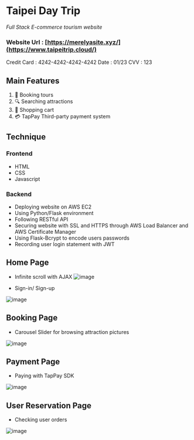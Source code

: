 # Taipei Day Trip
_Full Stack E-commerce tourism website_

### Website Url : [https://merelyasite.xyz/](https://www.taipeitrip.cloud/)
Credit Card : 4242-4242-4242-4242
Date : 01/23
CVV : 123

## Main Features
1. 📆 Booking tours
2. 🔍 Searching attractions
3. 🛒 Shopping cart
4. 💳 TapPay Third-party payment system

## Technique
### Frontend
+ HTML
+ CSS
+ Javascript

### Backend
+ Deploying website on AWS EC2
+ Using Python/Flask environment
+ Following RESTful API 
+ Securing website with SSL and HTTPS through AWS Load Balancer and AWS Certificate Manager
+ Using Flask-Bcrypt to encode users passwords
+ Recording user login statement with JWT

## Home Page
+ Infinite scroll with AJAX
![image](https://user-images.githubusercontent.com/92343813/174983678-9daa5f4b-30bf-40ac-a2ed-c3e51a2bc910.png)

+ Sign-in/ Sign-up

![image](https://user-images.githubusercontent.com/92343813/174987475-c605c630-3a1a-4578-b1c3-07b3cfb16521.png)

## Booking Page
+ Carousel Slider for browsing attraction pictures

![image](https://user-images.githubusercontent.com/92343813/174988014-2197135a-cb13-40ba-ad4b-528617e7d802.png)

## Payment Page
+ Paying with TapPay SDK

![image](https://user-images.githubusercontent.com/92343813/174988738-fd515916-aaaa-40bc-8c43-9a12462a5752.png)

## User Reservation Page
+ Checking user orders

![image](https://user-images.githubusercontent.com/92343813/174990543-71e78c4f-c9df-4ae9-8823-5f96e9c17eb1.png)


